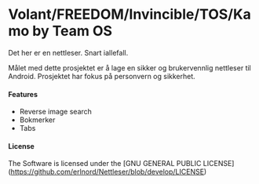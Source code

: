 # **Volant/FREEDOM/Invincible/TOS/Kamo** by Team OS
Det her er en nettleser. Snart iallefall. 

Målet med dette prosjektet er å lage en sikker og brukervennlig nettleser til Android. Prosjektet har fokus på personvern og sikkerhet.

#### Features
* Reverse image search
* Bokmerker
* Tabs

#### License
The Software is licensed under the [GNU GENERAL PUBLIC LICENSE] (https://github.com/erlnord/Nettleser/blob/develop/LICENSE)
